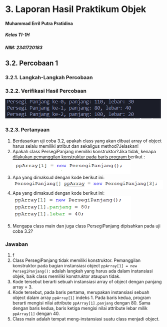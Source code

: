 # 3. Laporan Hasil Praktikum Objek
#### Muhammad Erril Putra Pratidina
##### Kelas TI-1H
##### NIM: 2341720183

## 3.2. Percobaan 1
### 3.2.1. Langkah-Langkah Percobaan
### 3.2.2. Verifikasi Hasil Percobaan
![](Pasted%20image%2020240226095131.png)
### 3.2.3. Pertanyaan
1. Berdasarkan uji coba 3.2, apakah class yang akan dibuat array of object harus selalu memiliki atribut dan sekaligus method?Jelaskan!
2. Apakah class PersegiPanjang memiliki konstruktor?Jika tidak, kenapa dilakukan pemanggilan konstruktur pada baris program berikut : ![](Pasted%20image%2020240226093818.png)
3. Apa yang dimaksud dengan kode berikut ini: ![](Pasted%20image%2020240226093846.png)
4. Apa yang dimaksud dengan kode berikut ini: ![](Pasted%20image%2020240226093902.png)
5. Mengapa class main dan juga class PersegiPanjang dipisahkan pada uji coba 3.2?
### Jawaban
1. f
2. Class PersegiPanjang tidak memiliki konstruktor. Pemanggilan konstruktor pada bagian instansiasi object `ppArray[1] = new PersegiPanjang():` adalah langkah yang harus ada dalam instansiasi objek, baik class memiliki konstruktor ataupun tidak.
3. Kode tersebut berarti sebuah instansiasi array of object dengan panjang array = 3.
4. Kode tersebut, pada baris pertama, merupakan instansiasi sebuah object dalam array `ppArray[1]` indeks 1. Pada baris kedua, program berarti mengisi nilai attribute `ppArray[1].panjang` dengan 80. Sama dengan baris kedua, baris ketiga mengisi nilai attribute lebar milik `ppArray[1]` dengan 40.
5. Class main adalah tempat meng-instansiasi suatu class menjadi object. 